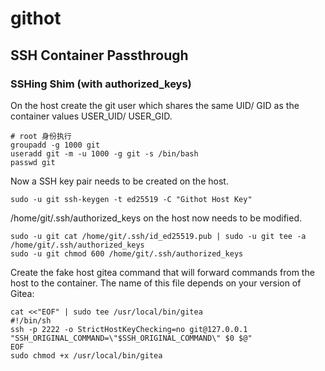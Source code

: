 # githot

## SSH Container Passthrough

### SSHing Shim (with authorized_keys)

On the host create the git user which shares the same UID/ GID as the container values USER_UID/ USER_GID. 

```shell
# root 身份执行
groupadd -g 1000 git
useradd git -m -u 1000 -g git -s /bin/bash
passwd git
```

Now a SSH key pair needs to be created on the host.

```shell
sudo -u git ssh-keygen -t ed25519 -C "Githot Host Key"
```

/home/git/.ssh/authorized_keys on the host now needs to be modified.

```shell
sudo -u git cat /home/git/.ssh/id_ed25519.pub | sudo -u git tee -a /home/git/.ssh/authorized_keys
sudo -u git chmod 600 /home/git/.ssh/authorized_keys
```

Create the fake host gitea command that will forward commands from the host to the container. The name of this file depends on your version of Gitea:

```shell
cat <<"EOF" | sudo tee /usr/local/bin/gitea
#!/bin/sh
ssh -p 2222 -o StrictHostKeyChecking=no git@127.0.0.1 "SSH_ORIGINAL_COMMAND=\"$SSH_ORIGINAL_COMMAND\" $0 $@"
EOF
sudo chmod +x /usr/local/bin/gitea
```

